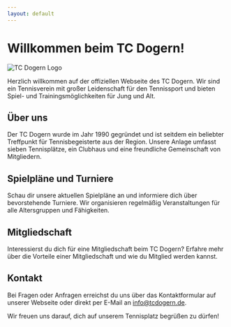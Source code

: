 ```yaml
---
layout: default
---
```


# Willkommen beim TC Dogern!

![TC Dogern Logo](/assets/images/tc-dogern-logo.png)

Herzlich willkommen auf der offiziellen Webseite des TC Dogern. Wir sind ein Tennisverein mit großer Leidenschaft für den Tennissport und bieten Spiel- und Trainingsmöglichkeiten für Jung und Alt.

## Über uns

Der TC Dogern wurde im Jahr 1990 gegründet und ist seitdem ein beliebter Treffpunkt für Tennisbegeisterte aus der Region. Unsere Anlage umfasst sieben Tennisplätze, ein Clubhaus und eine freundliche Gemeinschaft von Mitgliedern.

## Spielpläne und Turniere

Schau dir unsere aktuellen Spielpläne an und informiere dich über bevorstehende Turniere. Wir organisieren regelmäßig Veranstaltungen für alle Altersgruppen und Fähigkeiten.

## Mitgliedschaft

Interessierst du dich für eine Mitgliedschaft beim TC Dogern? Erfahre mehr über die Vorteile einer Mitgliedschaft und wie du Mitglied werden kannst.

## Kontakt

Bei Fragen oder Anfragen erreichst du uns über das Kontaktformular auf unserer Webseite oder direkt per E-Mail an info@tcdogern.de.

Wir freuen uns darauf, dich auf unserem Tennisplatz begrüßen zu dürfen!

